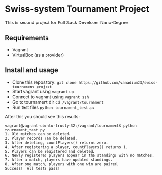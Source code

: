 Swiss-system Tournament Project
=============

This is second project for Full Stack Developer Nano-Degree

## Requirements
  - Vagrant
  - VirtualBox (as a provider)

## Install and usage
  - Clone this repository: `git clone https://github.com/vanadium23/swiss-tournament-project`
  - Start vagrant using `vagrant up`
  - Connect to vagrant using `vagrant ssh`
  - Go to tournament dir `cd /vagrant/tournament`
  - Run test files `python tournament_test.py`
 
After this you should see this results:

    vagrant@vagrant-ubuntu-trusty-32:/vagrant/tournament$ python tournament_test.py 
    1. Old matches can be deleted.
    2. Player records can be deleted.
    3. After deleting, countPlayers() returns zero.
    4. After registering a player, countPlayers() returns 1.
    5. Players can be registered and deleted.
    6. Newly registered players appear in the standings with no matches.
    7. After a match, players have updated standings.
    8. After one match, players with one win are paired.
    Success!  All tests pass!
  
